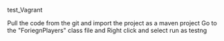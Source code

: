  test_Vagrant

Pull the code from the git and import the project as a maven project
Go to the "ForiegnPlayers" class file and Right click and select run as testng
